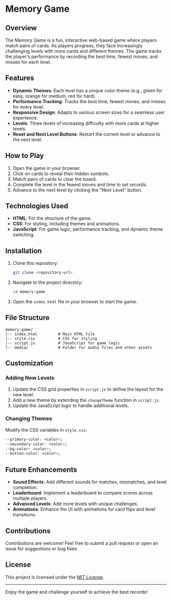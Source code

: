 # Memory Game

## Overview
The Memory Game is a fun, interactive web-based game where players match pairs of cards. As players progress, they face increasingly challenging levels with more cards and different themes. The game tracks the player's performance by recording the best time, fewest moves, and misses for each level.

## Features
- **Dynamic Themes**: Each level has a unique color theme (e.g., green for easy, orange for medium, red for hard).
- **Performance Tracking**: Tracks the best time, fewest moves, and misses for every level.
- **Responsive Design**: Adapts to various screen sizes for a seamless user experience.
- **Levels**: Three levels of increasing difficulty with more cards at higher levels.
- **Reset and Next Level Buttons**: Restart the current level or advance to the next level.

## How to Play
1. Open the game in your browser.
2. Click on cards to reveal their hidden symbols.
3. Match pairs of cards to clear the board.
4. Complete the level in the fewest moves and time to set records.
5. Advance to the next level by clicking the "Next Level" button.

## Technologies Used
- **HTML**: For the structure of the game.
- **CSS**: For styling, including themes and animations.
- **JavaScript**: For game logic, performance tracking, and dynamic theme switching.

## Installation
1. Clone this repository:
   ```bash
   git clone <repository-url>
   ```
2. Navigate to the project directory:
   ```bash
   cd memory-game
   ```
3. Open the `index.html` file in your browser to start the game.

## File Structure
```
memory-game/
|-- index.html         # Main HTML file
|-- style.css          # CSS for styling
|-- script.js          # JavaScript for game logic
|-- media/             # Folder for audio files and other assets
```

## Customization
### Adding New Levels
1. Update the CSS grid properties in `script.js` to define the layout for the new level.
2. Add a new theme by extending the `changeTheme` function in `script.js`.
3. Update the JavaScript logic to handle additional levels.

### Changing Themes
Modify the CSS variables in `style.css`:
```css
--primary-color: <color>;
--secondary-color: <color>;
--bg-color: <color>;
--button-color: <color>;
```

## Future Enhancements
- **Sound Effects**: Add different sounds for matches, mismatches, and level completion.
- **Leaderboard**: Implement a leaderboard to compare scores across multiple players.
- **Advanced Levels**: Add more levels with unique challenges.
- **Animations**: Enhance the UI with animations for card flips and level transitions.

## Contributions
Contributions are welcome! Feel free to submit a pull request or open an issue for suggestions or bug fixes.

## License
This project is licensed under the [MIT License](LICENSE).

---

Enjoy the game and challenge yourself to achieve the best records!

